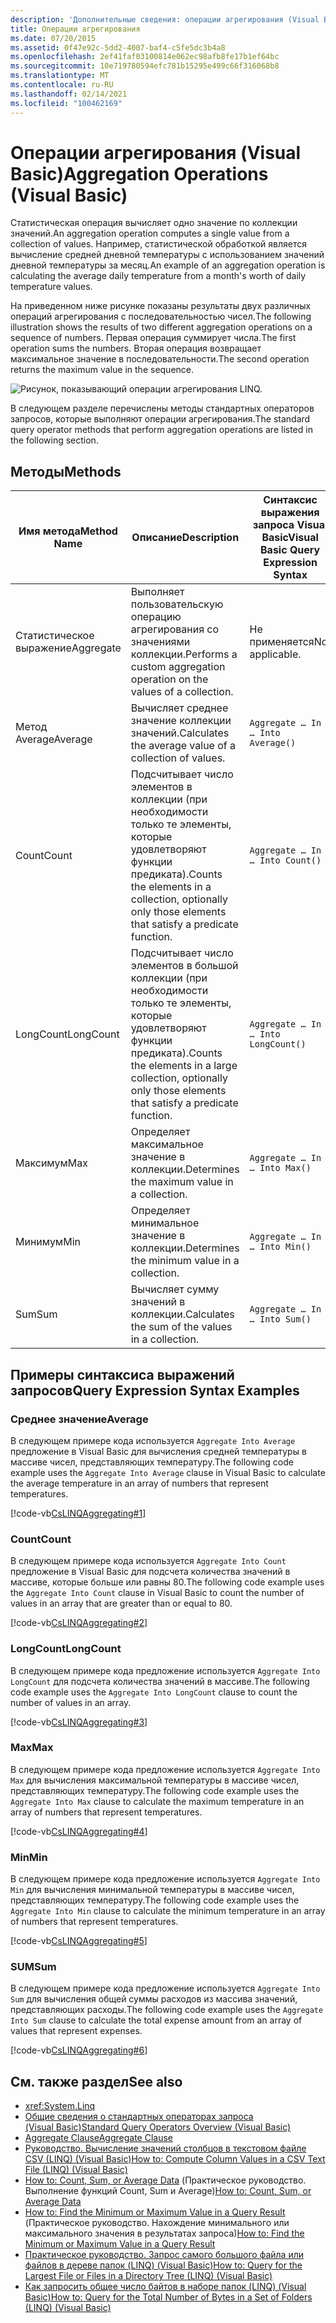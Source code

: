```yaml
---
description: 'Дополнительные сведения: операции агрегирования (Visual Basic)'
title: Операции агрегирования
ms.date: 07/20/2015
ms.assetid: 0f47e92c-5dd2-4007-baf4-c5fe5dc3b4a8
ms.openlocfilehash: 2ef41faf03100814e062ec98afb8fe17b1ef64bc
ms.sourcegitcommit: 10e719780594efc781b15295e499c66f316068b8
ms.translationtype: MT
ms.contentlocale: ru-RU
ms.lasthandoff: 02/14/2021
ms.locfileid: "100462169"
---
```

# <a name="aggregation-operations-visual-basic"></a><span data-ttu-id="a95f7-103">Операции агрегирования (Visual Basic)</span><span class="sxs-lookup"><span data-stu-id="a95f7-103">Aggregation Operations (Visual Basic)</span></span>

<span data-ttu-id="a95f7-104">Статистическая операция вычисляет одно значение по коллекции значений.</span><span class="sxs-lookup"><span data-stu-id="a95f7-104">An aggregation operation computes a single value from a collection of values.</span></span> <span data-ttu-id="a95f7-105">Например, статистической обработкой является вычисление средней дневной температуры с использованием значений дневной температуры за месяц.</span><span class="sxs-lookup"><span data-stu-id="a95f7-105">An example of an aggregation operation is calculating the average daily temperature from a month's worth of daily temperature values.</span></span>  
  
 <span data-ttu-id="a95f7-106">На приведенном ниже рисунке показаны результаты двух различных операций агрегирования с последовательностью чисел.</span><span class="sxs-lookup"><span data-stu-id="a95f7-106">The following illustration shows the results of two different aggregation operations on a sequence of numbers.</span></span> <span data-ttu-id="a95f7-107">Первая операция суммирует числа.</span><span class="sxs-lookup"><span data-stu-id="a95f7-107">The first operation sums the numbers.</span></span> <span data-ttu-id="a95f7-108">Вторая операция возвращает максимальное значение в последовательности.</span><span class="sxs-lookup"><span data-stu-id="a95f7-108">The second operation returns the maximum value in the sequence.</span></span>  
  
 ![Рисунок, показывающий операции агрегирования LINQ.](./media/aggregation-operations/linq-aggregation-operations.png)  
  
 <span data-ttu-id="a95f7-110">В следующем разделе перечислены методы стандартных операторов запросов, которые выполняют операции агрегирования.</span><span class="sxs-lookup"><span data-stu-id="a95f7-110">The standard query operator methods that perform aggregation operations are listed in the following section.</span></span>  
  
## <a name="methods"></a><span data-ttu-id="a95f7-111">Методы</span><span class="sxs-lookup"><span data-stu-id="a95f7-111">Methods</span></span>  
  
|<span data-ttu-id="a95f7-112">Имя метода</span><span class="sxs-lookup"><span data-stu-id="a95f7-112">Method Name</span></span>|<span data-ttu-id="a95f7-113">Описание</span><span class="sxs-lookup"><span data-stu-id="a95f7-113">Description</span></span>|<span data-ttu-id="a95f7-114">Синтаксис выражения запроса Visual Basic</span><span class="sxs-lookup"><span data-stu-id="a95f7-114">Visual Basic Query Expression Syntax</span></span>|<span data-ttu-id="a95f7-115">Дополнительные сведения</span><span class="sxs-lookup"><span data-stu-id="a95f7-115">More Information</span></span>|  
|-----------------|-----------------|------------------------------------------|----------------------|  
|<span data-ttu-id="a95f7-116">Статистическое выражение</span><span class="sxs-lookup"><span data-stu-id="a95f7-116">Aggregate</span></span>|<span data-ttu-id="a95f7-117">Выполняет пользовательскую операцию агрегирования со значениями коллекции.</span><span class="sxs-lookup"><span data-stu-id="a95f7-117">Performs a custom aggregation operation on the values of a collection.</span></span>|<span data-ttu-id="a95f7-118">Не применяется</span><span class="sxs-lookup"><span data-stu-id="a95f7-118">Not applicable.</span></span>|<xref:System.Linq.Enumerable.Aggregate%2A?displayProperty=nameWithType><br /><br /> <xref:System.Linq.Queryable.Aggregate%2A?displayProperty=nameWithType>|  
|<span data-ttu-id="a95f7-119">Метод Average</span><span class="sxs-lookup"><span data-stu-id="a95f7-119">Average</span></span>|<span data-ttu-id="a95f7-120">Вычисляет среднее значение коллекции значений.</span><span class="sxs-lookup"><span data-stu-id="a95f7-120">Calculates the average value of a collection of values.</span></span>|`Aggregate … In … Into Average()`|<xref:System.Linq.Enumerable.Average%2A?displayProperty=nameWithType><br /><br /> <xref:System.Linq.Queryable.Average%2A?displayProperty=nameWithType>|  
|<span data-ttu-id="a95f7-121">Count</span><span class="sxs-lookup"><span data-stu-id="a95f7-121">Count</span></span>|<span data-ttu-id="a95f7-122">Подсчитывает число элементов в коллекции (при необходимости только те элементы, которые удовлетворяют функции предиката).</span><span class="sxs-lookup"><span data-stu-id="a95f7-122">Counts the elements in a collection, optionally only those elements that satisfy a predicate function.</span></span>|`Aggregate … In … Into Count()`|<xref:System.Linq.Enumerable.Count%2A?displayProperty=nameWithType><br /><br /> <xref:System.Linq.Queryable.Count%2A?displayProperty=nameWithType>|  
|<span data-ttu-id="a95f7-123">LongCount</span><span class="sxs-lookup"><span data-stu-id="a95f7-123">LongCount</span></span>|<span data-ttu-id="a95f7-124">Подсчитывает число элементов в большой коллекции (при необходимости только те элементы, которые удовлетворяют функции предиката).</span><span class="sxs-lookup"><span data-stu-id="a95f7-124">Counts the elements in a large collection, optionally only those elements that satisfy a predicate function.</span></span>|`Aggregate … In … Into LongCount()`|<xref:System.Linq.Enumerable.LongCount%2A?displayProperty=nameWithType><br /><br /> <xref:System.Linq.Queryable.LongCount%2A?displayProperty=nameWithType>|  
|<span data-ttu-id="a95f7-125">Максимум</span><span class="sxs-lookup"><span data-stu-id="a95f7-125">Max</span></span>|<span data-ttu-id="a95f7-126">Определяет максимальное значение в коллекции.</span><span class="sxs-lookup"><span data-stu-id="a95f7-126">Determines the maximum value in a collection.</span></span>|`Aggregate … In … Into Max()`|<xref:System.Linq.Enumerable.Max%2A?displayProperty=nameWithType><br /><br /> <xref:System.Linq.Queryable.Max%2A?displayProperty=nameWithType>|  
|<span data-ttu-id="a95f7-127">Минимум</span><span class="sxs-lookup"><span data-stu-id="a95f7-127">Min</span></span>|<span data-ttu-id="a95f7-128">Определяет минимальное значение в коллекции.</span><span class="sxs-lookup"><span data-stu-id="a95f7-128">Determines the minimum value in a collection.</span></span>|`Aggregate … In … Into Min()`|<xref:System.Linq.Enumerable.Min%2A?displayProperty=nameWithType><br /><br /> <xref:System.Linq.Queryable.Min%2A?displayProperty=nameWithType>|  
|<span data-ttu-id="a95f7-129">Sum</span><span class="sxs-lookup"><span data-stu-id="a95f7-129">Sum</span></span>|<span data-ttu-id="a95f7-130">Вычисляет сумму значений в коллекции.</span><span class="sxs-lookup"><span data-stu-id="a95f7-130">Calculates the sum of the values in a collection.</span></span>|`Aggregate … In … Into Sum()`|<xref:System.Linq.Enumerable.Sum%2A?displayProperty=nameWithType><br /><br /> <xref:System.Linq.Queryable.Sum%2A?displayProperty=nameWithType>|  
  
## <a name="query-expression-syntax-examples"></a><span data-ttu-id="a95f7-131">Примеры синтаксиса выражений запросов</span><span class="sxs-lookup"><span data-stu-id="a95f7-131">Query Expression Syntax Examples</span></span>  
  
### <a name="average"></a><span data-ttu-id="a95f7-132">Среднее значение</span><span class="sxs-lookup"><span data-stu-id="a95f7-132">Average</span></span>  

 <span data-ttu-id="a95f7-133">В следующем примере кода используется `Aggregate Into Average` предложение в Visual Basic для вычисления средней температуры в массиве чисел, представляющих температуру.</span><span class="sxs-lookup"><span data-stu-id="a95f7-133">The following code example uses the `Aggregate Into Average` clause in Visual Basic to calculate the average temperature in an array of numbers that represent temperatures.</span></span>  
  
 [!code-vb[CsLINQAggregating#1](~/samples/snippets/visualbasic/VS_Snippets_VBCSharp/CsLINQAggregating/VB/Aggregating.vb#1)]  
  
### <a name="count"></a><span data-ttu-id="a95f7-134">Count</span><span class="sxs-lookup"><span data-stu-id="a95f7-134">Count</span></span>  

 <span data-ttu-id="a95f7-135">В следующем примере кода используется `Aggregate Into Count` предложение в Visual Basic для подсчета количества значений в массиве, которые больше или равны 80.</span><span class="sxs-lookup"><span data-stu-id="a95f7-135">The following code example uses the `Aggregate Into Count` clause in Visual Basic to count the number of values in an array that are greater than or equal to 80.</span></span>  
  
 [!code-vb[CsLINQAggregating#2](~/samples/snippets/visualbasic/VS_Snippets_VBCSharp/CsLINQAggregating/VB/Aggregating.vb#2)]  
  
### <a name="longcount"></a><span data-ttu-id="a95f7-136">LongCount</span><span class="sxs-lookup"><span data-stu-id="a95f7-136">LongCount</span></span>  

 <span data-ttu-id="a95f7-137">В следующем примере кода предложение используется `Aggregate Into LongCount` для подсчета количества значений в массиве.</span><span class="sxs-lookup"><span data-stu-id="a95f7-137">The following code example uses the `Aggregate Into LongCount` clause to count the number of values in an array.</span></span>  
  
 [!code-vb[CsLINQAggregating#3](~/samples/snippets/visualbasic/VS_Snippets_VBCSharp/CsLINQAggregating/VB/Aggregating.vb#3)]  
  
### <a name="max"></a><span data-ttu-id="a95f7-138">Max</span><span class="sxs-lookup"><span data-stu-id="a95f7-138">Max</span></span>  

 <span data-ttu-id="a95f7-139">В следующем примере кода предложение используется `Aggregate Into Max` для вычисления максимальной температуры в массиве чисел, представляющих температуру.</span><span class="sxs-lookup"><span data-stu-id="a95f7-139">The following code example uses the `Aggregate Into Max` clause  to calculate the maximum temperature in an array of numbers that represent temperatures.</span></span>  
  
 [!code-vb[CsLINQAggregating#4](~/samples/snippets/visualbasic/VS_Snippets_VBCSharp/CsLINQAggregating/VB/Aggregating.vb#4)]  
  
### <a name="min"></a><span data-ttu-id="a95f7-140">Min</span><span class="sxs-lookup"><span data-stu-id="a95f7-140">Min</span></span>  

 <span data-ttu-id="a95f7-141">В следующем примере кода предложение используется `Aggregate Into Min` для вычисления минимальной температуры в массиве чисел, представляющих температуру.</span><span class="sxs-lookup"><span data-stu-id="a95f7-141">The following code example uses the `Aggregate Into Min` clause  to calculate the minimum temperature in an array of numbers that represent temperatures.</span></span>  
  
 [!code-vb[CsLINQAggregating#5](~/samples/snippets/visualbasic/VS_Snippets_VBCSharp/CsLINQAggregating/VB/Aggregating.vb#5)]  
  
### <a name="sum"></a><span data-ttu-id="a95f7-142">SUM</span><span class="sxs-lookup"><span data-stu-id="a95f7-142">Sum</span></span>  

 <span data-ttu-id="a95f7-143">В следующем примере кода предложение используется `Aggregate Into Sum` для вычисления общей суммы расходов из массива значений, представляющих расходы.</span><span class="sxs-lookup"><span data-stu-id="a95f7-143">The following code example uses the `Aggregate Into Sum` clause  to calculate the total expense amount from an array of values that represent expenses.</span></span>  
  
 [!code-vb[CsLINQAggregating#6](~/samples/snippets/visualbasic/VS_Snippets_VBCSharp/CsLINQAggregating/VB/Aggregating.vb#6)]  
  
## <a name="see-also"></a><span data-ttu-id="a95f7-144">См. также раздел</span><span class="sxs-lookup"><span data-stu-id="a95f7-144">See also</span></span>

- <xref:System.Linq>
- [<span data-ttu-id="a95f7-145">Общие сведения о стандартных операторах запроса (Visual Basic)</span><span class="sxs-lookup"><span data-stu-id="a95f7-145">Standard Query Operators Overview (Visual Basic)</span></span>](standard-query-operators-overview.md)
- [<span data-ttu-id="a95f7-146">Aggregate Clause</span><span class="sxs-lookup"><span data-stu-id="a95f7-146">Aggregate Clause</span></span>](../../../language-reference/queries/aggregate-clause.md)
- [<span data-ttu-id="a95f7-147">Руководство. Вычисление значений столбцов в текстовом файле CSV (LINQ) (Visual Basic)</span><span class="sxs-lookup"><span data-stu-id="a95f7-147">How to: Compute Column Values in a CSV Text File (LINQ) (Visual Basic)</span></span>](how-to-compute-column-values-in-a-csv-text-file-linq.md)
- <span data-ttu-id="a95f7-148">[How to: Count, Sum, or Average Data](../../language-features/linq/how-to-count-sum-or-average-data-by-using-linq.md) (Практическое руководство. Выполнение функций Count, Sum и Average)</span><span class="sxs-lookup"><span data-stu-id="a95f7-148">[How to: Count, Sum, or Average Data](../../language-features/linq/how-to-count-sum-or-average-data-by-using-linq.md)</span></span>
- <span data-ttu-id="a95f7-149">[How to: Find the Minimum or Maximum Value in a Query Result](../../language-features/linq/how-to-find-the-minimum-or-maximum-value-in-a-query-result.md) (Практическое руководство. Нахождение минимального или максимального значения в результатах запроса)</span><span class="sxs-lookup"><span data-stu-id="a95f7-149">[How to: Find the Minimum or Maximum Value in a Query Result](../../language-features/linq/how-to-find-the-minimum-or-maximum-value-in-a-query-result.md)</span></span>
- [<span data-ttu-id="a95f7-150">Практическое руководство. Запрос самого большого файла или файлов в дереве папок (LINQ) (Visual Basic)</span><span class="sxs-lookup"><span data-stu-id="a95f7-150">How to: Query for the Largest File or Files in a Directory Tree (LINQ) (Visual Basic)</span></span>](how-to-query-for-the-largest-file-or-files-in-a-directory-tree.md)
- [<span data-ttu-id="a95f7-151">Как запросить общее число байтов в наборе папок (LINQ) (Visual Basic)</span><span class="sxs-lookup"><span data-stu-id="a95f7-151">How to: Query for the Total Number of Bytes in a Set of Folders (LINQ) (Visual Basic)</span></span>](how-to-query-for-the-total-number-of-bytes-in-a-set-of-folders.md)
